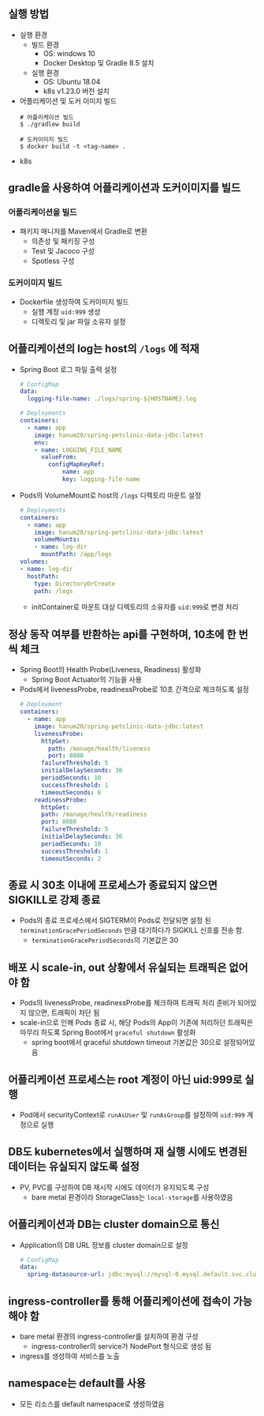 ## 실행 방법
* 실행 환경
    * 빌드 환경
        * OS: windows 10
        * Docker Desktop 및 Gradle 8.5 설치
    * 실행 환경
        * OS: Ubuntu 18.04
        * k8s v1.23.0 버전 설치
* 어플리케이션 및 도커 이미지 빌드
    ```shell
    # 어플리케이션 빌드
    $ ./gradlew build

    # 도커이미지 빌드
    $ docker build -t <tag-name> .
    ```
* k8s 

## gradle을 사용하여 어플리케이션과 도커이미지를 빌드
### 어플리케이션을 빌드
* 패키지 매니저를 Maven에서 Gradle로 변환
    * 의존성 및 패키징 구성
    * Test 및 Jacoco 구성
    * Spotless 구성
### 도커이미지 빌드
* Dockerfile 생성하여 도커이미지 빌드
    * 실행 계정 `uid:999` 생성
    * 디렉토리 및 jar 파일 소유자 설정
## 어플리케이션의 log는 host의 `/logs` 에 적재
* Spring Boot 로그 파일 출력 설정
    ```yaml
    # ConfigMap 
    data:
      logging-file-name: ./logs/spring-${HOSTNAME}.log
    
    # Deployments 
    containers:
      - name: app
        image: hanum20/spring-petclinic-data-jdbc:latest
        env:
        - name: LOGGING_FILE_NAME
          valueFrom:
            configMapKeyRef:
                name: app
                key: logging-file-name
    ```
* Pods의 VolumeMount로 host의 `/logs` 디렉토리 마운트 설정
    ```yaml
    # Deployments 
    containers:
      - name: app
        image: hanum20/spring-petclinic-data-jdbc:latest
        volumeMounts:
        - name: log-dir
          mountPath: /app/logs
    volumes:
    - name: log-dir
      hostPath:
        type: DirectoryOrCreate
        path: /logs
    ```
    * initContainer로 마운트 대상 디렉토리의 소유자를 `uid:999`로 변경 처리
## 정상 동작 여부를 반환하는 api를 구현하며, 10초에 한 번씩 체크
* Spring Boot의 Health Probe(Liveness, Readiness) 활성화
    * Spring Boot Actuator의 기능을 사용
* Pods에서 livenessProbe, readinessProbe로 10초 간격으로 체크하도록 설정
    ```yaml
    # Deployment
    containers:
      - name: app
        image: hanum20/spring-petclinic-data-jdbc:latest
        livenessProbe:
          httpGet:
            path: /manage/health/liveness
            port: 8080
          failureThreshold: 5
          initialDelaySeconds: 30
          periodSeconds: 10
          successThreshold: 1
          timeoutSeconds: 6
        readinessProbe:
          httpGet:
          path: /manage/health/readiness
          port: 8080
          failureThreshold: 5
          initialDelaySeconds: 30
          periodSeconds: 10
          successThreshold: 1
          timeoutSeconds: 2
    ```

## 종료 시 30초 이내에 프로세스가 종료되지 않으면 SIGKILL로 강제 종료
* Pods의 종료 프로세스에서 SIGTERM이 Pods로 전달되면 설정 된 `terminationGracePeriodSeconds` 만큼 대기하다가 SIGKILL 신호를 전송 함.
    * `terminationGracePeriodSeconds`의 기본값은 30
## 배포 시 scale-in, out 상황에서 유실되는 트래픽은 없어야 함
* Pods의 livenessProbe, readinessProbe를 체크하여 트래픽 처리 준비가 되어있지 않으면, 트래픽이 차단 됨
* scale-in으로 인해 Pods 종료 시, 해당 Pods의 App이 기존에 처리하던 트래픽은 마무리 하도록 Spring Boot에서 `graceful shutdown` 활성화
    * spring boot에서 graceful shutdown timeout 기본값은 30으로 설정되어있음
## 어플리케이션 프로세스는 root 계정이 아닌 uid:999로 실행
* Pod에서 securityContext로 `runAsUser` 및 `runAsGroup`를 설정하여 `uid:999` 계정으로 실행 
## DB도 kubernetes에서 실행하며 재 실행 시에도 변경된 데이터는 유실되지 않도록 설정
* PV, PVC를 구성하여 DB 재시작 시에도 데이터가 유지되도록 구성
    * bare metal 환경이라 StorageClass는 `local-storage`를 사용하였음 
## 어플리케이션과 DB는 cluster domain으로 통신
* Application의 DB URL 정보를 cluster domain으로 설정
    ```yaml
    # ConfigMap
    data: 
      spring-datasource-url: jdbc:mysql://mysql-0.mysql.default.svc.cluster.local/petclinic
    ```
## ingress-controller를 통해 어플리케이션에 접속이 가능해야 함
* bare metal 환경의 ingress-controller를 설치하여 환경 구성
    * ingress-controller의 service가 NodePort 형식으로 생성 됨
* ingress를 생성하여 서비스를 노출
## namespace는 default를 사용
* 모든 리소스를 default namespace로 생성하였음